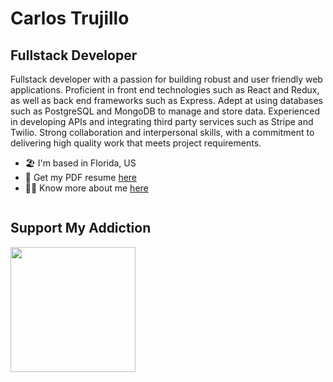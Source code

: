 Carlos Trujillo
================================

## Fullstack Developer

Fullstack developer with a passion for building robust and user friendly web applications. Proficient in front end technologies such as React and Redux, as well as back end frameworks such as Express. Adept at using databases such as PostgreSQL and MongoDB to manage and store data. Experienced in developing APIs and integrating third party services such as Stripe and Twilio. Strong collaboration and interpersonal skills, with a commitment to delivering high quality work that meets project requirements.

* 🏖️   I'm based in Florida, US
* 💼   Get my PDF resume [here](https://realcarlostrujillo.github.io/realcarlostrujillo/assets/resume.pdf)
* 👨‍💻   Know more about me [here](https://realcarlostrujillo.com)

<div style="display: flex; width: 100%; flex-wrap: wrap;">
<div style="width: 50%; margin-bottom: 2rem">

## Support My Addiction

<a href="https://www.buymeacoffee.com/carlostrujillo"><img src="https://raw.githubusercontent.com/realcarlostrujillo/realcarlostrujillo/main/assets/icons/misc/cup-yellow.png" width="200" /></a>
